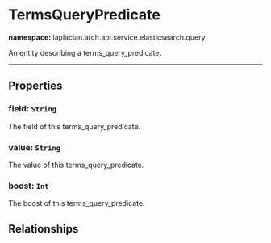 

# **TermsQueryPredicate**
**namespace:** laplacian.arch.api.service.elasticsearch.query

An entity describing a terms_query_predicate.



---

## Properties

### field: `String`
The field of this terms_query_predicate.

### value: `String`
The value of this terms_query_predicate.

### boost: `Int`
The boost of this terms_query_predicate.

## Relationships
